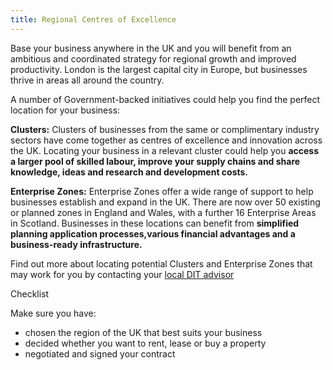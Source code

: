 ```yaml
---
title: Regional Centres of Excellence
---
```


Base your business anywhere in the UK and you will benefit from an ambitious and coordinated strategy for regional growth and improved productivity. London is the largest capital city in Europe, but businesses thrive in areas all around the country. 

A number of Government-backed initiatives could help you find the perfect location for your business: 

**Clusters:** Clusters of businesses from the same or complimentary industry sectors have come together as centres of excellence and innovation across the UK. Locating your business in a relevant cluster could help you **access a larger pool of skilled labour, improve your supply chains and share knowledge, ideas and research and development costs.** 

**Enterprise Zones:** Enterprise Zones offer a wide range of support to help businesses establish and expand in the UK. There are now over 50 existing or planned zones in England and Wales, with a further 16 Enterprise Areas in Scotland. Businesses in these locations can benefit from **simplified planning application processes,various financial advantages and a business-ready infrastructure.** 

Find out more about locating potential Clusters and Enterprise Zones that may work for you by contacting your [local DIT advisor](https://www.contactus.ukti.gov.uk/enquiry/topic)

Checklist

Make sure you have:

-	chosen the region of the UK that best suits your business
-	decided whether you want to rent, lease or buy a property
-	negotiated and signed your contract
